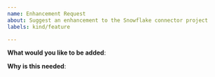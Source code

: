 ```yaml
---
name: Enhancement Request
about: Suggest an enhancement to the Snowflake connector project
labels: kind/feature

---
```

<!-- Please only use this template for submitting enhancement requests -->

**What would you like to be added**:

**Why is this needed**:
